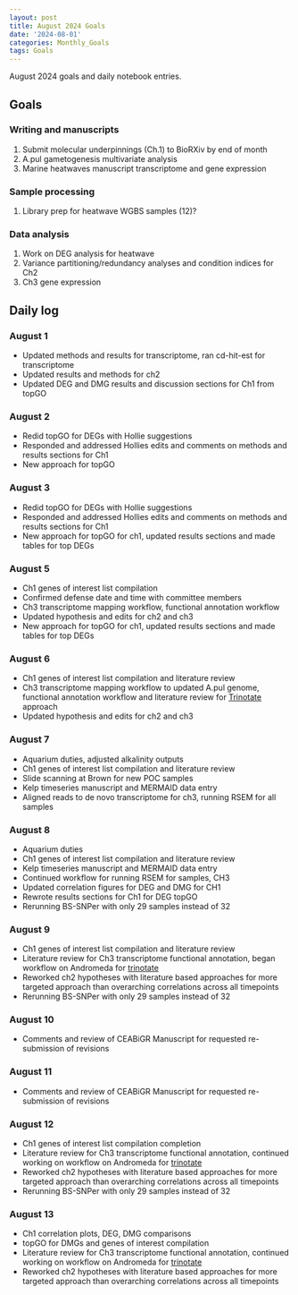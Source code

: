 ```yaml
---
layout: post
title: August 2024 Goals
date: '2024-08-01'
categories: Monthly_Goals
tags: Goals
---
```


August 2024 goals and daily notebook entries. 

## Goals  

### Writing and manuscripts 
              
1. Submit molecular underpinnings (Ch.1) to BioRXiv by end of month
2. A.pul gametogenesis multivariate analysis
3. Marine heatwaves manuscript transcriptome and gene expression

### Sample processing

1. Library prep for heatwave WGBS samples (12)?

### Data analysis

1. Work on DEG analysis for heatwave 
2. Variance partitioning/redundancy analyses and condition indices for Ch2
3. Ch3 gene expression

## Daily log 

### August 1
- Updated methods and results for transcriptome, ran cd-hit-est for transcriptome
- Updated results and methods for ch2
- Updated DEG and DMG results and discussion sections for Ch1 from topGO

### August  2
- Redid topGO for DEGs with Hollie suggestions
- Responded and addressed Hollies edits and comments on methods and results sections for Ch1
- New approach for topGO

### August 3
- Redid topGO for DEGs with Hollie suggestions
- Responded and addressed Hollies edits and comments on methods and results sections for Ch1
- New approach for topGO for ch1, updated results sections and made tables for top DEGs

### August 5
- Ch1 genes of interest list compilation
- Confirmed defense date and time with committee members
- Ch3 transcriptome mapping workflow, functional annotation workflow
- Updated hypothesis and edits for ch2 and ch3
- New approach for topGO for ch1, updated results sections and made tables for top DEGs

### August 6
- Ch1 genes of interest list compilation and literature review 
- Ch3 transcriptome mapping workflow to updated A.pul genome, functional annotation workflow and literature review for [Trinotate](https://github.com/Trinotate/Trinotate/wiki/Software-installation-and-data-required) approach
- Updated hypothesis and edits for ch2 and ch3

### August 7
- Aquarium duties, adjusted alkalinity outputs
- Ch1 genes of interest list compilation and literature review 
- Slide scanning at Brown for new POC samples
- Kelp timeseries manuscript and MERMAID data entry
- Aligned reads to de novo transcriptome for ch3, running RSEM for all samples

### August 8
- Aquarium duties
- Ch1 genes of interest list compilation and literature review 
- Kelp timeseries manuscript and MERMAID data entry
- Continued workflow for running RSEM for samples, CH3
- Updated correlation figures for DEG and DMG for CH1
- Rewrote results sections for Ch1 for DEG topGO
- Rerunning BS-SNPer with only 29 samples instead of 32

### August 9
- Ch1 genes of interest list compilation and literature review 
- Literature review for Ch3 transcriptome functional annotation, began workflow on Andromeda for [trinotate](https://github.com/Trinotate/Trinotate/wiki/Software-installation-and-data-required)
- Reworked ch2 hypotheses with literature based approaches for more targeted approach than overarching correlations across all timepoints
- Rerunning BS-SNPer with only 29 samples instead of 32

### August 10
- Comments and review of CEABiGR Manuscript for requested re-submission of revisions

### August 11
- Comments and review of CEABiGR Manuscript for requested re-submission of revisions

### August 12
- Ch1 genes of interest list compilation completion
- Literature review for Ch3 transcriptome functional annotation, continued working on workflow on Andromeda for [trinotate](https://github.com/Trinotate/Trinotate/wiki/Software-installation-and-data-required)
- Reworked ch2 hypotheses with literature based approaches for more targeted approach than overarching correlations across all timepoints
- Rerunning BS-SNPer with only 29 samples instead of 32

### August 13
- Ch1 correlation plots, DEG, DMG comparisons
- topGO for DMGs and genes of interest compilation
- Literature review for Ch3 transcriptome functional annotation, continued working on workflow on Andromeda for [trinotate](https://github.com/Trinotate/Trinotate/wiki/Software-installation-and-data-required)
- Reworked ch2 hypotheses with literature based approaches for more targeted approach than overarching correlations across all timepoints






















